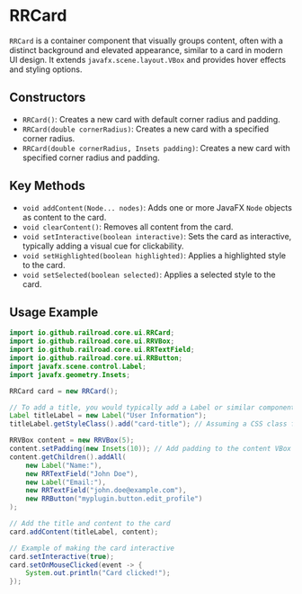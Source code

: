 # RRCard

`RRCard` is a container component that visually groups content, often with a distinct background and elevated appearance, similar to a card in modern UI design. It extends `javafx.scene.layout.VBox` and provides hover effects and styling options.

## Constructors

- `RRCard()`: Creates a new card with default corner radius and padding.
- `RRCard(double cornerRadius)`: Creates a new card with a specified corner radius.
- `RRCard(double cornerRadius, Insets padding)`: Creates a new card with specified corner radius and padding.

## Key Methods

- `void addContent(Node... nodes)`: Adds one or more JavaFX `Node` objects as content to the card.
- `void clearContent()`: Removes all content from the card.
- `void setInteractive(boolean interactive)`: Sets the card as interactive, typically adding a visual cue for clickability.
- `void setHighlighted(boolean highlighted)`: Applies a highlighted style to the card.
- `void setSelected(boolean selected)`: Applies a selected style to the card.

## Usage Example

```java
import io.github.railroad.core.ui.RRCard;
import io.github.railroad.core.ui.RRVBox;
import io.github.railroad.core.ui.RRTextField;
import io.github.railroad.core.ui.RRButton;
import javafx.scene.control.Label;
import javafx.geometry.Insets;

RRCard card = new RRCard();

// To add a title, you would typically add a Label or similar component as part of the content
Label titleLabel = new Label("User Information");
titleLabel.getStyleClass().add("card-title"); // Assuming a CSS class for card titles

RRVBox content = new RRVBox(5);
content.setPadding(new Insets(10)); // Add padding to the content VBox
content.getChildren().addAll(
    new Label("Name:"),
    new RRTextField("John Doe"),
    new Label("Email:"),
    new RRTextField("john.doe@example.com"),
    new RRButton("myplugin.button.edit_profile")
);

// Add the title and content to the card
card.addContent(titleLabel, content);

// Example of making the card interactive
card.setInteractive(true);
card.setOnMouseClicked(event -> {
    System.out.println("Card clicked!");
});
```